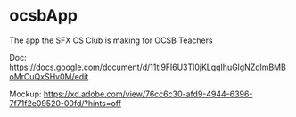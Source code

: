# ocsbApp
The app the SFX CS Club is making for OCSB Teachers

Doc: https://docs.google.com/document/d/11ti9Fl6U3Tl0jKLqqIhuGlgNZdlmBMBoMrCuQxSHv0M/edit

Mockup: https://xd.adobe.com/view/76cc6c30-afd9-4944-6396-7f71f2e09520-00fd/?hints=off
